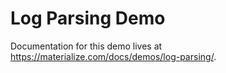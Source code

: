 # Log Parsing Demo

Documentation for this demo lives at <https://materialize.com/docs/demos/log-parsing/>.
